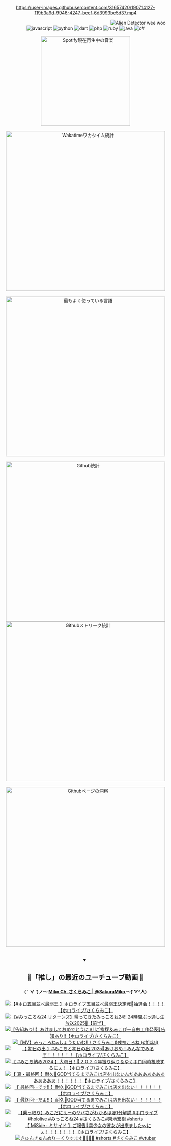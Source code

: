 <!-- START: HERO IMAGE GIF ////////// ////////// ////////// -->
<!-- <img src="@/../assets/img/gaming/ghost-of-tsushima.gif" width="100%"  alt="nellyXinwei's Hero Gif Image"/> -->
<!-- END: HERO IMAGE GIF ////////// ////////// ////////// -->

<div align="center" >  
  
<!-- START:ワンピース 第1015話「ルフィはRED ROCを使う」 -->
<https://user-images.githubusercontent.com/31657420/190714127-119b3a9d-9946-4247-beef-6d3993be5d37.mp4>
<!-- END:ワンピース 第1015話「ルフィはRED ROCを使う」 -->

<!-- START:VISITOR COUNTER -->
<div width="100%" align="right">
<img src="https://komarev.com/ghpvc/?username=nellyXinwei&label=🛸&color=grey&style=for-the-badge&labelcolor=ffffff" alt="Alien Detector wee woo"/>
</div>
<!-- END:VISITOR COUNTER -->

<!-- START: PROGRAMMING LANGUAGES -->
<!-- 色彩 Color Scheme:
#961E3A, #8A0D42, #5A0640, #4F265E, #2B355A, #3E759B, #CC4246,
#BB2649, #AD1052, #700750, #633075, #364270, #4E92C2, #FF5357
Sauce: https://www.webcreatorbox.com/inspiration/pantone-2023
-->

<img src="https://img.shields.io/badge/javascript%20-%23BB2649.svg?&style=for-the-badge&logo=javascript&logoColor=white&labelColor=961E3A" alt="javascript"/>
<img src="https://img.shields.io/badge/python%20-%23AD1052.svg?&style=for-the-badge&logo=python&logoColor=white&labelColor=8A0D42" alt="python" />
<img src="https://img.shields.io/badge/dart%20-%23700750.svg?&style=for-the-badge&logo=dart&logoColor=white&labelColor=5A0640" alt="dart"/>
<img src="https://img.shields.io/badge/php%20-%23633075.svg?&style=for-the-badge&logo=php&logoColor=white&labelColor=4F265E" alt="php"/>
<img src="https://img.shields.io/badge/ruby%20-%23364270.svg?&style=for-the-badge&logo=ruby&logoColor=white&labelColor=2B355A" alt="ruby"/>
<img src="https://img.shields.io/badge/java%20-%234E92C2.svg?&style=for-the-badge&logo=openjdk&logoColor=white&labelColor=3E759B" alt="java"/>
<img src="https://img.shields.io/badge/c%23-%23FF5357.svg?style=for-the-badge&logo=c-sharp&logoColor=white&labelColor=CC4246" alt="c#"/>  
<!-- END: PROGRAMMING LANGUAGES -->

<br>
<br>

<!-- START: MUSIC STATUS -->
  <!-- <a href="https://newojima-gsrs-20220114.vercel.app/api/now-playing?open">
    <img src="https://newojima-gsrs-20220114.vercel.app/api/now-playing" alt="Spotify現在再生中の音楽">
  </a> -->
  <img src="https://newojima-grss-20230114.vercel.app/api/spotify?border_color=transparent" alt="Spotify現在再生中の音楽" width="280px">
<!-- END: MUSIC STATUS -->

<br>
<br>

<!-- START: GITHUB STATUS -->
<!-- 色彩 Color Scheme:  #BB2649, #AD1052, #700750, #633075 -->
<img align="center" src="https://newojima-grs-20230109.vercel.app/api/wakatime?username=njtalba5127&layout=compact&langs_count=10&locale=ja&hide_title=false&title_color=fff&hide_border=true&text_color=fff&bg_color=BB2649,BB2649,633075,633075&hide=other,css,html,bash,xml,git%20config,makefile,properties,yaml,markdown,text,json,jsx" alt="Wakatimeワカタイム統計" width="500px"/>

<br>
<br>

<!-- 色彩 Color Scheme:  #633075, #364270, #4E92C2 -->
  <img align="center" src="https://newojima-grs-20230109.vercel.app/api/top-langs?username=njtalba5127&layout=compact&text_color=fff&icon_color=fff&hide_border=true&&locale=ja&hide_title=false&title_color=fff&include_all_commits=true&card_width=445&langs_count=11&hide=c%23,powershell,shaderlab,hlsl,makefile,jupyter%20notebook,python,html,css,shell,batchfile,less,liquid,hack,scss&bg_color=4F265E,633075,4E92C2" alt="最もよく使っている言語" width="500px"/>

<br>
<br>

<!-- 色彩 Color Scheme:  #4E92C2, #FF5357 -->
  <img align="center" src="https://newojima-grs-20230109.vercel.app/api?username=njtalba5127&rank_icon=github&show_icons=true&&locale=ja&title_color=fff&text_color=fff&icon_color=fff&hide_border=true&hide_title=false&count_private=true&include_all_commits=true&card_width=495&disable_animations=true&bg_color=4E92C2,4E92C2,FF5357" alt="Github統計" width="500px"/>

<br>

<img align="center" src="https://streak-stats.demolab.com?user=njtalba5127&theme=dark&hide_border=true&locale=ja&ring=BB2649&stroke=222222&background=151515&sideLabels=BB2649&currStreakLabel=ffffff&border=BB2649&fire=FF5357&currStreakNum=ffffff&sideNums=FF5357&dates=ffffff" alt="Githubストリーク統計" width="500px"/>

<br>
<br>

  <img align="center" width="500px" src="@/../assets/img/page-insights.svg" alt="Githubページの洞察"/>
  
</div>
<!-- END: GITHUB STATUS -->

<br>
<br>

<div align="center">
<details open>
  <summary>

  </summary>

  <h2 align="center">🌸「推し」の最近のユーチューブ動画 🌸</h2>
  <h4>
  ( ´ ∀ `)ノ～ 
  <a href="https://www.youtube.com/@SakuraMiko">Miko Ch. さくらみこ | @SakuraMiko
  </a>
   ～('▽^人)
  </h4>

  <!-- BEGIN YOUTUBE-CARDS -->
<a href="https://www.youtube.com/watch?v=FzOkSyYnTCA"><img src="https://ytcards.demolab.com/?id=FzOkSyYnTCA&title=%E3%80%90%23%E3%83%9B%E3%83%AD%E4%BA%94%E7%9B%AE%E4%B8%A6%E3%81%B9%E6%9C%80%E5%BC%B1%E7%8E%8B+%E3%80%91%E3%83%9B%E3%83%AD%E3%83%A9%E3%82%A4%E3%83%96%E4%BA%94%E7%9B%AE%E4%B8%A6%E3%81%B9%E6%9C%80%E5%BC%B1%E7%8E%8B%E6%B1%BA%E5%AE%9A%E6%88%A6%F0%9F%8E%8D%E6%8A%BD%E9%81%B8%E4%BC%9A%EF%BC%81%EF%BC%81%EF%BC%81%EF%BC%81%E3%80%90%E3%83%9B%E3%83%AD%E3%83%A9%E3%82%A4%E3%83%96%2F%E3%81%95%E3%81%8F%E3%82%89%E3%81%BF%E3%81%93%E3%80%91&lang=ja&timestamp=1735999782&background_color=%230d1117&title_color=%23ffffff&stats_color=%23dedede&max_title_lines=1&width=187&border_radius=5&duration=9966" alt="【#ホロ五目並べ最弱王 】ホロライブ五目並べ最弱王決定戦🎍抽選会！！！！【ホロライブ/さくらみこ】" title="【#ホロ五目並べ最弱王 】ホロライブ五目並べ最弱王決定戦🎍抽選会！！！！【ホロライブ/さくらみこ】"></a>
<a href="https://www.youtube.com/watch?v=E_MsO2AzNWE"><img src="https://ytcards.demolab.com/?id=E_MsO2AzNWE&title=%E3%80%90%23%E3%81%BF%E3%81%A3%E3%81%93%E3%82%8D%E3%81%AD24+%E3%83%AA%E3%82%BF%E3%83%BC%E3%83%B3%E3%82%BA%E3%80%91%E5%B8%B0%E3%81%A3%E3%81%A6%E3%81%8D%E3%81%9F%E3%81%BF%E3%81%A3%E3%81%93%E3%82%8D%E3%81%AD24%21%21+24%E6%99%82%E9%96%93%E3%81%B6%E3%81%A3%E9%80%9A%E3%81%97%E7%94%9F%E6%94%BE%E9%80%812025%F0%9F%8E%8D%E3%80%90%E5%89%8D%E5%8D%8A%E3%80%91&lang=ja&timestamp=1735856742&background_color=%230d1117&title_color=%23ffffff&stats_color=%23dedede&max_title_lines=1&width=187&border_radius=5&duration=42612" alt="【#みっころね24 リターンズ】帰ってきたみっころね24!! 24時間ぶっ通し生放送2025🎍【前半】" title="【#みっころね24 リターンズ】帰ってきたみっころね24!! 24時間ぶっ通し生放送2025🎍【前半】"></a>
<a href="https://www.youtube.com/watch?v=S-FIuBHFhbU"><img src="https://ytcards.demolab.com/?id=S-FIuBHFhbU&title=%E3%80%90%E5%91%8A%E7%9F%A5%E3%81%82%E3%82%8A%E2%80%BC%E3%80%91%E3%81%82%E3%81%91%E3%81%BE%E3%81%97%E3%81%A6%E3%81%8A%E3%82%81%E3%81%A7%E3%81%A8%E3%81%86%E3%81%AB%E3%81%87%E2%80%BC%E3%81%94%E6%8C%A8%E6%8B%B6%EF%BC%86%E3%81%BF%E3%81%93%E3%81%B4%E3%83%BC%E8%87%AA%E7%94%B1%E5%B7%A5%E4%BD%9C%E7%99%BA%E8%A1%A8%F0%9F%8C%B8%E5%91%8A%E7%9F%A5%E3%81%82%E3%82%8A%E2%80%BC%E3%80%90%E3%83%9B%E3%83%AD%E3%83%A9%E3%82%A4%E3%83%96%2F%E3%81%95%E3%81%8F%E3%82%89%E3%81%BF%E3%81%93%E3%80%91&lang=ja&timestamp=1735746356&background_color=%230d1117&title_color=%23ffffff&stats_color=%23dedede&max_title_lines=1&width=187&border_radius=5&duration=9087" alt="【告知あり‼】あけましておめでとうにぇ‼ご挨拶＆みこぴー自由工作発表🌸告知あり‼【ホロライブ/さくらみこ】" title="【告知あり‼】あけましておめでとうにぇ‼ご挨拶＆みこぴー自由工作発表🌸告知あり‼【ホロライブ/さくらみこ】"></a>
<a href="https://www.youtube.com/watch?v=5OtgLEKKC_Y"><img src="https://ytcards.demolab.com/?id=5OtgLEKKC_Y&title=%E3%80%90MV%E3%80%91%E3%81%BF%E3%81%A3%E3%81%93%E3%82%8D%E3%81%AD%C3%97%E3%81%97%E3%82%87%E3%81%86%E3%81%9F%E3%81%84%E3%82%80%21%21+%2F+%E3%81%95%E3%81%8F%E3%82%89%E3%81%BF%E3%81%93%26%E6%88%8C%E7%A5%9E%E3%81%93%E3%82%8D%E3%81%AD+%28official%29&lang=ja&timestamp=1735732806&background_color=%230d1117&title_color=%23ffffff&stats_color=%23dedede&max_title_lines=1&width=187&border_radius=5&duration=299" alt="【MV】みっころね×しょうたいむ!! / さくらみこ&戌神ころね (official)" title="【MV】みっころね×しょうたいむ!! / さくらみこ&戌神ころね (official)"></a>
<a href="https://www.youtube.com/watch?v=NDfliNBq4UA"><img src="https://ytcards.demolab.com/?id=NDfliNBq4UA&title=%E3%80%90+%E5%88%9D%E6%97%A5%E3%81%AE%E5%87%BA+%E3%80%91%23%E3%81%BF%E3%81%93%E3%81%A1%E3%81%A8%E5%88%9D%E6%97%A5%E3%81%AE%E5%87%BA+2025%F0%9F%8E%8D%E3%81%82%E3%81%91%E3%81%8A%E3%82%81%EF%BC%81%E3%81%BF%E3%82%93%E3%81%AA%E3%81%A7%E3%81%BF%E3%82%8B%E3%81%9E%EF%BC%81%EF%BC%81%EF%BC%81%EF%BC%81%EF%BC%81%EF%BC%81%E3%80%90%E3%83%9B%E3%83%AD%E3%83%A9%E3%82%A4%E3%83%96%2F%E3%81%95%E3%81%8F%E3%82%89%E3%81%BF%E3%81%93%E3%80%91&lang=ja&timestamp=1735688027&background_color=%230d1117&title_color=%23ffffff&stats_color=%23dedede&max_title_lines=1&width=187&border_radius=5&duration=8671" alt="【 初日の出 】#みこちと初日の出 2025🎍あけおめ！みんなでみるぞ！！！！！！【ホロライブ/さくらみこ】" title="【 初日の出 】#みこちと初日の出 2025🎍あけおめ！みんなでみるぞ！！！！！！【ホロライブ/さくらみこ】"></a>
<a href="https://www.youtube.com/watch?v=X3gDtIm6j0k"><img src="https://ytcards.demolab.com/?id=X3gDtIm6j0k&title=%E3%80%90+%23%E3%81%BF%E3%81%93%E3%81%A1%E7%B4%8D%E3%82%812024+%E3%80%91%E5%A4%A7%E6%99%A6%E6%97%A5%EF%BC%81%F0%9F%8E%8D%EF%BC%92%EF%BC%90%EF%BC%92%EF%BC%94%E5%B9%B4%E6%8C%AF%E3%82%8A%E8%BF%94%E3%82%8A%EF%BC%86%E3%82%86%E3%81%8F%E3%83%9B%E3%83%AD%E5%90%8C%E6%99%82%E8%A6%96%E8%81%B4%E3%81%99%E3%82%8B%E3%81%AB%E3%81%87%EF%BC%81%E3%80%90%E3%83%9B%E3%83%AD%E3%83%A9%E3%82%A4%E3%83%96%2F%E3%81%95%E3%81%8F%E3%82%89%E3%81%BF%E3%81%93%E3%80%91&lang=ja&timestamp=1735651183&background_color=%230d1117&title_color=%23ffffff&stats_color=%23dedede&max_title_lines=1&width=187&border_radius=5&duration=17689" alt="【 #みこち納め2024 】大晦日！🎍２０２４年振り返り＆ゆくホロ同時視聴するにぇ！【ホロライブ/さくらみこ】" title="【 #みこち納め2024 】大晦日！🎍２０２４年振り返り＆ゆくホロ同時視聴するにぇ！【ホロライブ/さくらみこ】"></a>
<a href="https://www.youtube.com/watch?v=_0Cie6NKNhs"><img src="https://ytcards.demolab.com/?id=_0Cie6NKNhs&title=%E3%80%90+%E7%9C%9F%E3%83%BB%E6%9C%80%E7%B5%82%E5%9B%9E+%E3%80%91%E8%80%90%E4%B9%85%F0%9F%8E%B0GOD%E5%BD%93%E3%81%A6%E3%82%8B%E3%81%BE%E3%81%A7%E3%81%BF%E3%81%93%E3%81%AF%E5%BA%97%E3%82%92%E5%87%BA%E3%81%AA%E3%81%84%E3%82%93%E3%81%A0%E3%81%82%E3%81%82%E3%81%82%E3%81%82%E3%81%82%E3%81%82%E3%81%82%E3%81%82%E3%81%82%E3%81%82%E3%81%82%E3%81%82%EF%BC%81%EF%BC%81%EF%BC%81%EF%BC%81%EF%BC%81%EF%BC%81%E3%80%90%E3%83%9B%E3%83%AD%E3%83%A9%E3%82%A4%E3%83%96%2F%E3%81%95%E3%81%8F%E3%82%89%E3%81%BF%E3%81%93%E3%80%91&lang=ja&timestamp=1735608376&background_color=%230d1117&title_color=%23ffffff&stats_color=%23dedede&max_title_lines=1&width=187&border_radius=5&duration=42735" alt="【 真・最終回 】耐久🎰GOD当てるまでみこは店を出ないんだああああああああああああ！！！！！！【ホロライブ/さくらみこ】" title="【 真・最終回 】耐久🎰GOD当てるまでみこは店を出ないんだああああああああああああ！！！！！！【ホロライブ/さくらみこ】"></a>
<a href="https://www.youtube.com/watch?v=wk2EDXOi9KA"><img src="https://ytcards.demolab.com/?id=wk2EDXOi9KA&title=%E3%80%90+%E6%9C%80%E7%B5%82%E5%9B%9E%EF%BD%A5%EF%BD%A5%E3%81%A7%E3%81%99%E2%80%BC+%E3%80%91%E8%80%90%E4%B9%85%F0%9F%8E%B0GOD%E5%BD%93%E3%81%A6%E3%82%8B%E3%81%BE%E3%81%A7%E3%81%BF%E3%81%93%E3%81%AF%E5%BA%97%E3%82%92%E5%87%BA%E3%81%AA%E3%81%84%EF%BC%81%EF%BC%81%EF%BC%81%EF%BC%81%EF%BC%81%EF%BC%81%E3%80%90%E3%83%9B%E3%83%AD%E3%83%A9%E3%82%A4%E3%83%96%2F%E3%81%95%E3%81%8F%E3%82%89%E3%81%BF%E3%81%93%E3%80%91&lang=ja&timestamp=1735527243&background_color=%230d1117&title_color=%23ffffff&stats_color=%23dedede&max_title_lines=1&width=187&border_radius=5&duration=16861" alt="【 最終回･･です‼ 】耐久🎰GOD当てるまでみこは店を出ない！！！！！！【ホロライブ/さくらみこ】" title="【 最終回･･です‼ 】耐久🎰GOD当てるまでみこは店を出ない！！！！！！【ホロライブ/さくらみこ】"></a>
<a href="https://www.youtube.com/watch?v=wWWSFzf8c0E"><img src="https://ytcards.demolab.com/?id=wWWSFzf8c0E&title=%E3%80%90+%E6%9C%80%E7%B5%82%E5%9B%9E%EF%BD%A5%EF%BD%A5%E3%81%A0%E3%82%88%E2%80%BC+%E3%80%91%E8%80%90%E4%B9%85%F0%9F%8E%B0GOD%E5%BD%93%E3%81%A6%E3%82%8B%E3%81%BE%E3%81%A7%E3%81%BF%E3%81%93%E3%81%AF%E5%BA%97%E3%82%92%E5%87%BA%E3%81%AA%E3%81%84%EF%BC%81%EF%BC%81%EF%BC%81%EF%BC%81%EF%BC%81%EF%BC%81%E3%80%90%E3%83%9B%E3%83%AD%E3%83%A9%E3%82%A4%E3%83%96%2F%E3%81%95%E3%81%8F%E3%82%89%E3%81%BF%E3%81%93%E3%80%91&lang=ja&timestamp=1735510954&background_color=%230d1117&title_color=%23ffffff&stats_color=%23dedede&max_title_lines=1&width=187&border_radius=5&duration=42899" alt="【 最終回･･だよ‼ 】耐久🎰GOD当てるまでみこは店を出ない！！！！！！【ホロライブ/さくらみこ】" title="【 最終回･･だよ‼ 】耐久🎰GOD当てるまでみこは店を出ない！！！！！！【ホロライブ/さくらみこ】"></a>
<a href="https://www.youtube.com/watch?v=fxVwoO66gTo"><img src="https://ytcards.demolab.com/?id=fxVwoO66gTo&title=%E3%80%90%E4%B9%97%E3%81%A3%E5%8F%96%E3%82%8A%E3%80%91%E3%81%BF%E3%81%93%E3%81%A0%E3%81%AB%E3%81%87%E3%83%BC%E3%81%AE%E3%83%A4%E3%83%90%E3%81%95%E3%81%8C%E3%82%8F%E3%81%8B%E3%82%8B%E3%81%BB%E3%81%BC1%E5%88%86%E8%A7%A3%E8%AA%AC+%23%E3%83%9B%E3%83%AD%E3%83%A9%E3%82%A4%E3%83%96+%23hololive+%23%E3%81%BF%E3%81%A3%E3%81%93%E3%82%8D%E3%81%AD24+%23%E3%81%95%E3%81%8F%E3%82%89%E3%81%BF%E3%81%93%23%E6%9D%B1%E5%9C%B0%E5%AE%8F%E6%A8%B9+%23shorts&lang=ja&timestamp=1735462842&background_color=%230d1117&title_color=%23ffffff&stats_color=%23dedede&max_title_lines=1&width=187&border_radius=5&duration=61" alt="【乗っ取り】みこだにぇーのヤバさがわかるほぼ1分解説 #ホロライブ #hololive #みっころね24 #さくらみこ#東地宏樹 #shorts" title="【乗っ取り】みこだにぇーのヤバさがわかるほぼ1分解説 #ホロライブ #hololive #みっころね24 #さくらみこ#東地宏樹 #shorts"></a>
<a href="https://www.youtube.com/watch?v=QWSGTfX6wHQ"><img src="https://ytcards.demolab.com/?id=QWSGTfX6wHQ&title=%E3%80%90+MiSide+%3A+%E3%83%9F%E3%82%B5%E3%82%A4%E3%83%89+%E3%80%91%E3%81%94%E5%A0%B1%E5%91%8A%F0%9F%92%93%E7%BE%8E%E5%B0%91%E5%A5%B3%E3%81%AE%E5%BD%BC%E5%A5%B3%E3%81%8C%E5%87%BA%E6%9D%A5%E3%81%BE%E3%81%97%E3%81%9F%EF%BD%97%E3%81%AB%E3%81%87%EF%BC%81%EF%BC%81%EF%BC%81%EF%BC%81%EF%BC%81%EF%BC%81%EF%BC%81%E3%80%90%E3%83%9B%E3%83%AD%E3%83%A9%E3%82%A4%E3%83%96%2F%E3%81%95%E3%81%8F%E3%82%89%E3%81%BF%E3%81%93%E3%80%91&lang=ja&timestamp=1735230987&background_color=%230d1117&title_color=%23ffffff&stats_color=%23dedede&max_title_lines=1&width=187&border_radius=5&duration=19001" alt="【 MiSide : ミサイド 】ご報告💓美少女の彼女が出来ましたｗにぇ！！！！！！！【ホロライブ/さくらみこ】" title="【 MiSide : ミサイド 】ご報告💓美少女の彼女が出来ましたｗにぇ！！！！！！！【ホロライブ/さくらみこ】"></a>
<a href="https://www.youtube.com/watch?v=1F8m2BOsKbc"><img src="https://ytcards.demolab.com/?id=1F8m2BOsKbc&title=%E3%81%8D%E3%82%85%E3%82%93%E3%81%8D%E3%82%85%E3%82%93%E3%82%81%E3%82%8A%E3%83%BC%E3%81%8F%E3%82%8A%E3%81%99%E3%81%BE%E3%81%99%F0%9F%8E%84%F0%9F%AB%B6%F0%9F%8F%BB%F0%9F%A4%8D+%23shorts+%23%E3%81%95%E3%81%8F%E3%82%89%E3%81%BF%E3%81%93+%23vtuber&lang=ja&timestamp=1735123800&background_color=%230d1117&title_color=%23ffffff&stats_color=%23dedede&max_title_lines=1&width=187&border_radius=5&duration=30" alt="きゅんきゅんめりーくりすます🎄🫶🏻🤍 #shorts #さくらみこ #vtuber" title="きゅんきゅんめりーくりすます🎄🫶🏻🤍 #shorts #さくらみこ #vtuber"></a>
<!-- END YOUTUBE-CARDS -->

</div>
  
</details>
